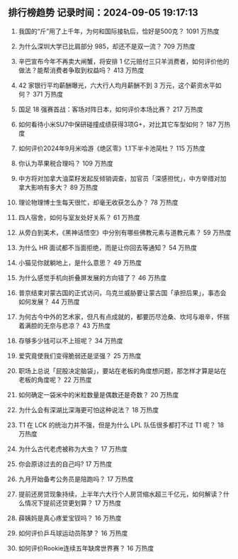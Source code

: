 
## 排行榜趋势 记录时间：2024-09-05 19:17:13
  
  1. 我国的“斤”用了上千年，为何和国际接轨后，恰好是500克？ 1091 万热度
    
  2. 为什么深圳大学已比肩部分 985，却还不是双一流？ 709 万热度
    
  3. 辛巴宣布今年不再卖大闸蟹，将安排 1 亿元赔付三只羊消费者，如何评价他的做法？能帮消费者争取到权益吗？ 413 万热度
    
  4. 42 家银行平均薪酬曝光，六大行人均月薪酬不到 3 万元，这个薪资水平如何？ 371 万热度
    
  5. 国足 18 强赛首战：客场对阵日本，如何评价本场比赛？ 217 万热度
    
  6. 如何看待小米SU7中保研碰撞成绩获得3项G+，对比其它车型如何？ 187 万热度
    
  7. 如何评价2024年9月米哈游《绝区零》1.1下半卡池简杜？ 115 万热度
    
  8. 你认为苹果税合理吗？ 109 万热度
    
  9. 中方将对加拿大油菜籽发起反倾销调查，加官员「深感担忧」，中方举措对加拿大影响有多大？ 89 万热度
    
  10. 理论物理博士生每天很忙，却毫无收获怎么办？ 78 万热度
    
  11. 四人宿舍，如何与室友处好关系？ 61 万热度
    
  12. 从旁白到美术，《黑神话悟空》中分别有哪些佛教元素与道教元素？ 59 万热度
    
  13. 为什么 HR 面试都不当面拒绝，而是让你回去等通知？ 54 万热度
    
  14. 小猫见你就躺地上，是什么意思？ 49 万热度
    
  15. 为什么感觉手机向折叠屏发展的方向错了？ 46 万热度
    
  16. 普京结束对蒙古国的正式访问，乌克兰威胁要让蒙古国「承担后果」，事态会如何发展？ 44 万热度
    
  17. 为何古今中外的艺术家，但凡有点成就的，都要历尽沧桑、坎坷与艰辛，怀揣着满腔的无奈与悲凉？ 43 万热度
    
  18. 存够多少钱可以不上班呢？ 34 万热度
    
  19. 爱究竟使我们变得脆弱还是坚强？ 25 万热度
    
  20. 职场上总说「屁股决定脑袋」，要站在老板的角度想问题，那怎样才算是站在老板的角度呢？ 22 万热度
    
  21. 如何确定一袋米中的米粒数量是偶数还是奇数？ 20 万热度
    
  22. 为什么会有深湖比深海更可怕这种说法？ 18 万热度
    
  23. T1 在 LCK 的统治力并不强，但是为什么 LPL 队伍很多都打不过 T1 呢？ 18 万热度
    
  24. 为什么古代老虎被称为大虫？ 17 万热度
    
  25. 你会原谅过去的自己吗? 17 万热度
    
  26. 九月开始备考公务员是陪跑吗？ 17 万热度
    
  27. 提前还房贷现象持续，上半年六大行个人房贷缩水超三千亿元，如何解读？什么情况下提前还贷更划算？ 17 万热度
    
  28. 薛姨妈是真心疼爱宝钗吗？ 16 万热度
    
  29. 如何评价乒乓球运动员陈梦？ 16 万热度
    
  30. 如何评价Rookie连续五年缺席世界赛？ 16 万热度
    
